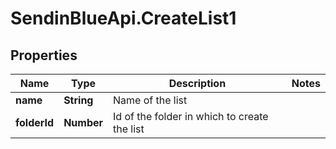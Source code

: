 # SendinBlueApi.CreateList1

## Properties
Name | Type | Description | Notes
------------ | ------------- | ------------- | -------------
**name** | **String** | Name of the list | 
**folderId** | **Number** | Id of the folder in which to create the list | 


